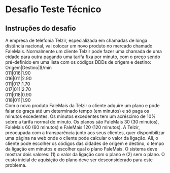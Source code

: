 <h1>Desafio Teste Técnico</h1>
<h2>Instruções do desafio</h2>
<p>A empresa de telefonia Telzir, especializada em chamadas de longa distância nacional, vai colocar
um novo produto no mercado chamado FaleMais.
Normalmente um cliente Telzir pode fazer uma chamada de uma cidade para outra pagando uma
tarifa fixa por minuto, com o preço sendo pré-definido em uma lista com os códigos DDDs de
origem e destino:<br>
Origem|Destino|$/min<br>
011|016|1.90<br>
016|011|2.90<br>
011|017|1.70<br>
017|011|2.70<br>
011|018|0.90<br>
018|011|1.90<br>
Com o novo produto FaleMais da Telzir o cliente adquire um plano e pode falar de graça até
um determinado tempo (em minutos) e só paga os minutos excedentes. Os minutos excedentes
tem um acréscimo de 10% sobre a tarifa normal do minuto. Os planos são FaleMais 30 (30
minutos), FaleMais 60 (60 minutos) e FaleMais 120 (120 minutos).
A Telzir, preocupada com a transparência junto aos seus clientes, quer disponibilizar uma
página na web onde o cliente pode calcular o valor da ligação. Ali, o cliente pode escolher os
códigos das cidades de origem e destino, o tempo da ligação em minutos e escolher qual o
plano FaleMais. O sistema deve mostrar dois valores: (1) o valor da ligação com o plano e (2)
sem o plano. O custo inicial de aquisição do plano deve ser desconsiderado para este problema.
</p>
